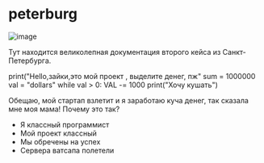 # peterburg
![image](https://user-images.githubusercontent.com/91934759/135971331-633235c3-84f2-4702-ab6a-1d784de6b5ba.png)

Тут находится великолепная документация второго кейса 
из Санкт-Петербурга.



print("Hello,зайки,это мой проект , выделите денег, пж"
sum = 1000000
val = "dollars"
while val > 0:
  VAL -= 1000
  print("Хочу кушать")

Обещаю, мой стартап взлетит и я заработаю куча денег, так сказала мне моя мама!
Почему это так?
* Я классный программист
* Мой проект классный
* Мы обречены на успех
* Сервера ватсапа полетели

